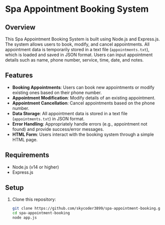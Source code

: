 # Spa Appointment Booking System

## Overview
This Spa Appointment Booking System is built using Node.js and Express.js. The system allows users to book, modify, and cancel appointments. All appointment data is temporarily stored in a text file (`appointments.txt`), which is loaded and saved in JSON format. Users can input appointment details such as name, phone number, service, time, date, and notes.

## Features
- **Booking Appointments**: Users can book new appointments or modify existing ones based on their phone number.
- **Appointment Modification**: Modify details of an existing appointment.
- **Appointment Cancellation**: Cancel appointments based on the phone number.
- **Data Storage**: All appointment data is stored in a text file (`appointments.txt`) in JSON format.
- **Error Handling**: Appropriately handle errors (e.g., appointment not found) and provide success/error messages.
- **HTML Form**: Users interact with the booking system through a simple HTML page.

## Requirements
- Node.js (v14 or higher)
- Express.js

## Setup

1. Clone this repository:
   ```bash
   git clone https://github.com/skycoder3899/spa-appointment-booking.git
   cd spa-appointment-booking
   node app.js
